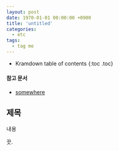 ```yaml
---
layout: post
date: 1970-01-01 00:00:00 +0900
title: 'untitled'
categories:
  - etc
tags:
  - tag me
---
```


* Kramdown table of contents
{:toc .toc}

#### 참고 문서

- [somewhere](/somewhere)

## 제목

내용

끗.

